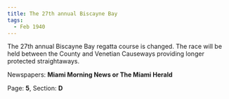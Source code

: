 ```yaml
---  
title: The 27th annual Biscayne Bay  
tags:  
  - Feb 1940  
---  
```

  
The 27th annual Biscayne Bay regatta course is changed. The race will be held between the County and Venetian Causeways providing longer protected straightaways.  
  
Newspapers: **Miami Morning News or The Miami Herald**  
  
Page: **5**, Section: **D** 
